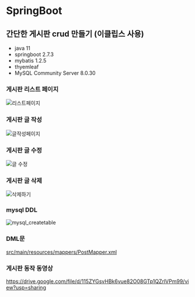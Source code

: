 # SpringBoot
## 간단한 게시판 crud 만들기 (이클립스 사용)
- java 11
- springboot 2.7.3
- mybatis 1.2.5 
- thyemleaf
- MySQL Community Server 8.0.30

### 게시판 리스트 페이지
![리스트페이지](https://user-images.githubusercontent.com/96456838/186807596-8b6409e0-a5a6-4576-a492-1720b4ad8936.png)

### 게시판 글 작성
![글작성페이지](https://user-images.githubusercontent.com/96456838/186808094-1bc63815-1c6b-4ee8-9ffd-4a782a5d0df8.png)

### 게시판 글 수정
![글 수정](https://user-images.githubusercontent.com/96456838/186808126-ae53b426-d290-428d-a1f5-f3f6329a2486.png)

### 게시판 글 삭제
![삭제하기](https://user-images.githubusercontent.com/96456838/186808164-62b542ea-9adf-48c2-b072-d95ebb878fba.png)

### mysql DDL
![mysql_createtable](https://user-images.githubusercontent.com/96456838/186808227-0e8fc6f4-a692-4d3f-98e9-4c81ffe27a71.png)

### DML문
[src/main/resources/mappers/PostMapper.xml](https://github.com/DksMh/SpringBoot/blob/master/src/main/resources/mappers/PostMapper.xml)

### 게시판 동작 동영상
https://drive.google.com/file/d/115ZYGsvHBk6vue82O08GTp1QZrlVPm99/view?usp=sharing
